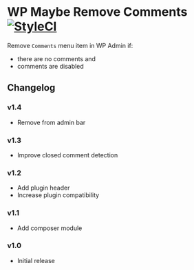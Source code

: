 # WP Maybe Remove Comments [![StyleCI](https://github.styleci.io/repos/205236496/shield?branch=master)](https://github.styleci.io/repos/205236496)

Remove `Comments` menu item in WP Admin if:

- there are no comments and
- comments are disabled

## Changelog

### v1.4

- Remove from admin bar


### v1.3

- Improve closed comment detection


### v1.2

- Add plugin header
- Increase plugin compatibility

### v1.1

- Add composer module

### v1.0

- Initial release
